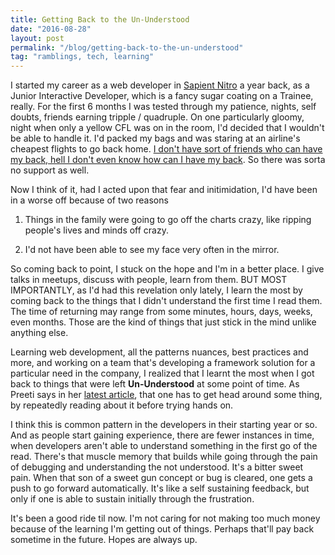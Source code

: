 ```yaml
---
title: Getting Back to the Un-Understood
date: "2016-08-28"
layout: post
permalink: "/blog/getting-back-to-the-un-understood"
tag: "ramblings, tech, learning"
---
```


I started my career as a web developer in [Sapient Nitro](http://www.sapientnitro.com) a year back, as a Junior Interactive Developer, which is a fancy sugar coating on a Trainee, really. For the first 6 months I was tested through my patience, nights, self doubts, friends earning tripple / quadruple. On one particularly gloomy, night when only a yellow CFL was on in the room, I'd decided that I wouldn't be able to handle it. I'd packed my bags and was staring at an airline's cheapest flights to go back home. [I don't have sort of friends who can have my back, hell I don't even know how can I have my back](https://www.facebook.com/notes/swastika-jajoo/notes-on-not-being-special-enough/687472464744590). So there was sorta no support as well.

Now I think of it, had I acted upon that fear and initimidation, I'd have been in a worse off because of two reasons

1. Things in the family were going to go off the charts crazy, like ripping people's lives and minds off crazy. 

2. I'd not have been able to see my face very often in the mirror.

So coming back to point, I stuck on the hope and I'm in a better place. I give talks in meetups, discuss with people, learn from them. BUT MOST IMPORTANTLY, as I'd had this revelation only lately, I learn the most by coming back to the things that I didn't understand the first time I read them. The time of returning may range from some minutes, hours, days, weeks, even months. Those are the kind of things that just stick in the mind unlike anything else.

Learning web development, all the patterns nuances, best practices and more, and working on a team that's developing a framework solution for a particular need in the company, I realized that I learnt the most when I got back to things that were left **Un-Understood** at some point of time. As Preeti says in her [latest article](https://medium.freecodecamp.com/learning-how-to-learn-the-most-important-developer-skill-7bf62dfaf67d#.cyo8sr8gl), that one has to get head around some thing, by repeatedly reading about it before trying hands on.

I think this is common pattern in the developers in their starting year or so. And as people start gaining experience, there are fewer instances in time, when developers aren't able to understand something in the first go of the read. There's that muscle memory that builds while going through the pain of debugging and understanding the not understood. It's a bitter sweet pain. When that son of a sweet gun concept or bug is cleared, one gets a push to go forward automatically. It's like a self sustaining feedback, but only if one is able to sustain initially through the frustration.

 It's been a good ride til now. I'm not caring for not making too much money because of the learning I'm getting out of things. Perhaps that'll pay back sometime in the future. Hopes are always up.
